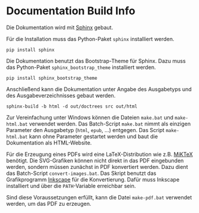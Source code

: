 # Documentation Build Info

Die Dokumentation wird mit [Sphinx](http://sphinx-doc.org/) gebaut.

Für die Installation muss das Python-Paket `sphinx` installiert werden.

    pip install sphinx

Die Dokumentation benutzt das Bootstrap-Theme für Sphinx. Dazu muss das Python-Paket `sphinx_bootstrap_theme` installiert werden.

    pip install sphinx_bootstrap_theme

Anschließend kann die Dokumentation unter Angabe des Ausgabetyps und des Ausgabeverzeichnisses gebaut werden.

    sphinx-build -b html -d out/doctrees src out/html

Zur Vereinfachung unter Windows können die Dateien `make.bat` und `make-html.bat` verwendet werden. Das Batch-Script `make.bat` nimmt als einzigen Parameter den Ausgabetyp (`html`, `epub`, ...) entgegen. Das Script `make-html.bat` kann ohne Parameter gestartet werden und baut die Dokumentation als HTML-Website.

Für die Erzeugung eines PDFs wird eine LaTeX-Distribution wie z.B. [MiKTeX](http://miktex.org/) benötigt. Die SVG-Grafiken können nicht direkt in das PDF eingebunden werden, sondern müssen zunächst in PDF konvertiert werden. Dazu dient das Batch-Script `convert-images.bat`. Das Skript benutzt das Grafikprogramm [Inkscape](http://www.inkscape.org/de/) für die Konvertierung. Dafür muss Inkscape installiert und über die `PATH`-Variable erreichbar sein.

Sind diese Voraussetzungen erfüllt, kann die Datei `make-pdf.bat` verwendet werden, um das PDF zu erzeugen.
